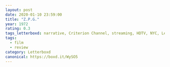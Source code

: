 ```yaml
---
layout: post 
date: 2020-01-10 23:59:00
title: "Z.P.G."
year: 1972
rating: 0.3
tags_letterboxd: narrative, Criterion Channel, streaming, HDTV, NYC, Leah
tags:
  - film
  - review
category: Letterboxd
canonical: https://boxd.it/WySO5
---
```


